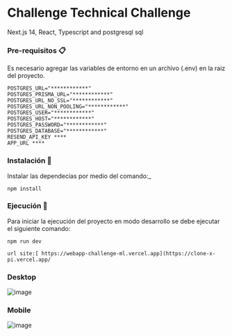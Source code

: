# Challenge Technical Challenge

Next.js 14, React, Typescript and postgresql sql 

### Pre-requisitos 📋

Es necesario agregar las variables de entorno en un archivo (.env) en la raiz del proyecto.

```
POSTGRES_URL="************"
POSTGRES_PRISMA_URL="************"
POSTGRES_URL_NO_SSL="************"
POSTGRES_URL_NON_POOLING="************"
POSTGRES_USER="************"
POSTGRES_HOST="************"
POSTGRES_PASSWORD="************"
POSTGRES_DATABASE="************"
RESEND_API_KEY ****
APP_URL ****
```

### Instalación 🔧

Instalar las dependecias por medio del comando:\_

```
npm install
```

### Ejecución 🚀

Para iniciar la ejecución del proyecto en modo desarrollo se debe ejecutar el siguiente comando:

```
npm run dev
```

```
url site:[ https://webapp-challenge-ml.vercel.app](https://clone-x-pi.vercel.app/
```

### Desktop

![image](https://github.com/johanse7/clone_X/assets/11396749/4d78fc92-d029-428a-88dd-2b997713ea7c)

### Mobile

![image](https://github.com/johanse7/clone_X/assets/11396749/9e456ad8-cd9a-4b7e-b34b-66ed91524b5d)
